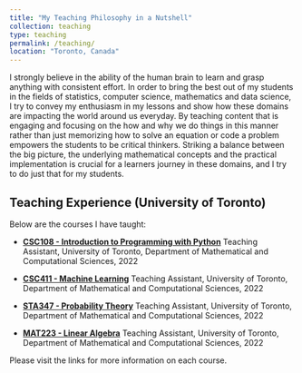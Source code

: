 ```yaml
---
title: "My Teaching Philosophy in a Nutshell"
collection: teaching
type: teaching
permalink: /teaching/
location: "Toronto, Canada"
---
```


I strongly believe in the ability of the human brain to learn and grasp anything with consistent effort. In order to bring the best out of my students in the fields of statistics, computer science, mathematics and data science, I try to convey my enthusiasm in my lessons and show how these domains are impacting the world around us everyday. By teaching content that is engaging and focusing on the how and why we do things in this manner rather than just memorizing how to solve an equation or code a problem empowers the students to be critical thinkers. Striking a balance between the big picture, the underlying mathematical concepts and the practical implementation is crucial for a learners journey in these domains, and I try to do just that for my students.

## Teaching Experience (University of Toronto)

Below are the courses I have taught:

- [**CSC108 - Introduction to Programming with Python**](http://www.cs.toronto.edu/~rgrosse/courses/csc108_f18/)
  Teaching Assistant, University of Toronto, Department of Mathematical and Computational Sciences, 2022

- [**CSC411 - Machine Learning**](http://www.cs.toronto.edu/~rgrosse/courses/csc411_f18/)
  Teaching Assistant, University of Toronto, Department of Mathematical and Computational Sciences, 2022

- [**STA347 - Probability Theory**](http://www.cs.toronto.edu/~rgrosse/courses/sta347_f18/)
  Teaching Assistant, University of Toronto, Department of Mathematical and Computational Sciences, 2022

- [**MAT223 - Linear Algebra**](http://www.cs.toronto.edu/~rgrosse/courses/mat223_f18/)
  Teaching Assistant, University of Toronto, Department of Mathematical and Computational Sciences, 2022

Please visit the links for more information on each course.